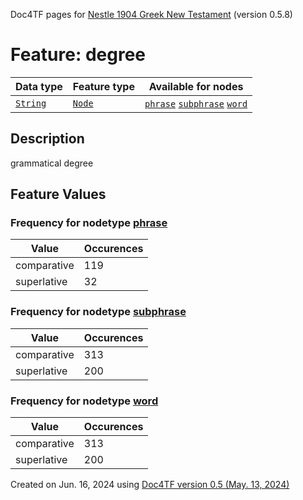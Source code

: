 Doc4TF pages for [Nestle 1904 Greek New Testament](https://github.com/saulocantanhede/tfgreek2/tree/main/tf) (version 0.5.8)
# Feature: degree
Data type|Feature type|Available for nodes
---|---|---
[`String`](featuresbydatatype.md#string)|[`Node`](featuresbytype.md#node)| [`phrase`](featuresbynodetype.md#phrase)  [`subphrase`](featuresbynodetype.md#subphrase)  [`word`](featuresbynodetype.md#word) 
## Description
grammatical degree
## Feature Values
### Frequency for nodetype [phrase](featuresbynodetype.md#phrase)
Value|Occurences
---|---
comparative|119
superlative|32
### Frequency for nodetype [subphrase](featuresbynodetype.md#subphrase)
Value|Occurences
---|---
comparative|313
superlative|200
### Frequency for nodetype [word](featuresbynodetype.md#word)
Value|Occurences
---|---
comparative|313
superlative|200
 

Created on Jun. 16, 2024 using [Doc4TF version 0.5 (May. 13, 2024)](https://github.com/tonyjurg/Doc4TF/blob/main/CreateFeatureDoc.ipynb) 